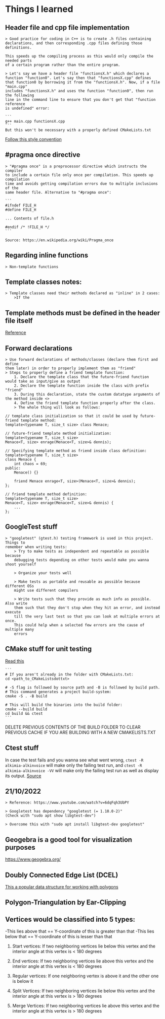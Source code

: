 # Things I learned


## Header file and cpp file implementation
    > Good practice for coding in C++ is to create .h files containing
    declarations, and then corresponding .cpp files defining those definitions.

    This speeds up the compiling process as this would only compile the needed parts
    of a certain program rather than the entire program.

    > Let's say we have a header file "functionsX.h" which declares a function "function0". Let's say then that "functionsX.cpp" defines 
    that function0 by borrowing it from the "functionsX.h". Now, if a file "main.cpp"
    includes "functionsX.h" and uses the function "function0", then run the following
    line in the command line to ensure that you don't get that "function reference
    is undefined" error:

    ```
    g++ main.cpp functionsX.cpp
    ```
    But this won't be necessary with a properly defined CMakeLists.txt 

[Follow this style convention](https://google.github.io/styleguide/cppguide.html)


## \#pragma once directive
    > "#pragma once" is a preprocessor directive which instructs the compiler 
    to include a certain file only once per compilation. This speeds up compilation 
    time and avoids getting compilation errors due to multiple inclusions of the
    same header file. Alternative to "#pragma once":

    ```
    #ifndef FILE_H
    #define FILE_H

    ... Contents of file.h

    #endif /* !FILE_H */
    ```

    Source: https://en.wikipedia.org/wiki/Pragma_once


## Regarding inline functions
    > Non-template functions
## Template classes notes:
    > Template classes need their methods declared as "inline" in 2 cases:
        >If the
## Template methods must be defined in the header file itself
[Reference](https://isocpp.org/wiki/faq/templates#templates-defn-vs-decl)


## Forward declarations
    > Use forward declarations of methods/classes (declare them first and define 
    them later) in order to properly implement them as "friend"
    > Steps to properly define a friend template function:
        1. Declare the template class that the future-friend function would take as input/give as output
        2. Declare the template function inside the class with prefix "friend"
        3. During this declaration, state the custom datatype arguments of the method inside <>
        4. Define the friend template function properly after the class.
        > The whole thing will look as follows:
```
// template class initialization so that it could be used by future-friend template method:
template<typename T, size_t size> class Menace;

// future-friend template method initialization:
template<typename T, size_t size>
Menace<T, size> enrage(Menace<T, size>& dennis);

// Specifying template method as friend inside class definition:
template<typename T, size_t size>
class Menace {
    int chaos = 69;
public:
    Menace() {}

    friend Menace enrage<T, size>(Menace<T, size>& dennis);
};

// friend template method definition:
template<typename T, size_t size>
Menace<T, size> enrage(Menace<T, size>& dennis) {
    ...
};
```


## GoogleTest stuff
    > "googletest" (gtest.h) testing framework is used in this project. Things to
    remember when writing tests:
        > Try to make tests as independent and repeatable as possible because
        debugging tests depending on other tests would make you wanna shoot yourself
        
        > Organize your tests well
        
        > Make tests as portable and reusable as possible because different OSs
        might use different compilers
        
        > Write tests such that they provide as much info as possible. Also write
        them such that they don't stop when they hit an error, and instead execute
        till the very last test so that you can look at multiple errors at once.
        This could help when a selected few errors are the cause of multiple many
        errors


## CMake stuff for unit testing
[Read this](https://cmake.org/cmake/help/latest/manual/cmake.1.html)

    ```
    # If you aren't already in the folder with CMakeLists.txt:
    cd <path_to_CMakeListsdottxt>

    # -S flag is followed by source path and -B is followed by build path.
    # This command generates a project build-system:
    cmake -S . -B build

    # This will build the binaries into the build folder:
    cmake --build build
    cd build && ctest
    ```
DELETE PREVIOUS CONTENTS OF THE BUILD FOLDER TO CLEAR PREVIOUS CACHE IF YOU ARE 
BUILDING WITH A NEW CMAKELISTS.TXT
 


## Ctest stuff
In case the test fails and you wanna see what went wrong,
    ```
    ctest -R alkimia-alkinvoice
    ```
will make only the failing test run, and
    ```
    ctest -R alkimia-alkinvoice -VV
    ```
will make only the failing test run as well as display its output.
[Source](https://stackoverflow.com/questions/6931143/how-to-find-where-the-error-is-while-running-ctest)

    
## 21/10/2022
    > Reference: https://www.youtube.com/watch?v=6dqFqh3UbPY

    > Googletest has dependency "googletest (= 1.10.0-2)"
    (Check with "sudo apt show libgtest-dev")

    > Overcome this with "sudo apt install libgtest-dev googletest"


## Geogebra is a good tool for visualization purposes
https://www.geogebra.org/


## Doubly Connected Edge List (DCEL)
[This a popular data structure for working with polygons](https://en.wikipedia.org/wiki/Doubly_connected_edge_list)


## Polygon-Triangulation by Ear-Clipping


## Vertices would be classified into 5 types:
-This lies above that == Y-coordinate of this is greater than that
-This lies below that == Y-coordinate of this is lesser than that

1. Start vertices: If two neighboring vertices lie below this vertex and the
interior angle at this vertex is < 180 degrees

2. End vertices: If two neighboring vertices lie above this vertex and the
interior angle at this vertex is < 180 degrees

3. Regular vertices: If one neighboring vertex is above it and the other one is
below it

4. Split Vertices: If two neighboring vertices lie below this vertex and the
interior angle at this vertex is > 180 degrees

5. Merge Vertices: If two neighboring vertices lie above this vertex and the
interior angle at this vertex is > 180 degrees

